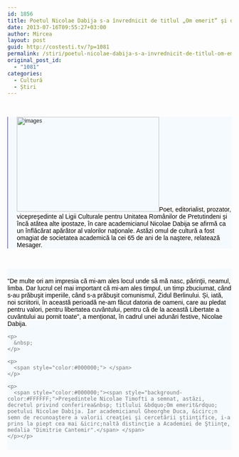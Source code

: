 ```yaml
---
id: 1856
title: Poetul Nicolae Dabija s-a învrednicit de titlul „Om emerit” şi de medalia „Dimitrie Cantemir”
date: 2013-07-16T09:55:27+03:00
author: Mircea
layout: post
guid: http://costesti.tv/?p=1081
permalink: /stiri/poetul-nicolae-dabija-s-a-invrednicit-de-titlul-om-emerit-si-de-medalia-dimitrie-cantemir/
original_post_id:
  - "1081"
categories:
  - Cultură
  - Știri
---
```

​ 

<div class="lbr_2d lpad20" style="border-left-color:rgb(45,49,146);border-left-width:1px;border-left-style:solid;padding-left:20px;color:rgb(119,119,119);font-family:arial;font-size:12px;background-color:rgb(245,250,254);">
  <a href="http://costesti.tv/wp-content/uploads/2013/07/images2.jpg"><img alt="images" class="alignleft size-full wp-image-1083" src="http://costesti.tv/wp-content/uploads/2013/07/images2.jpg" style="width:320px;height:213px;" /></a><span style="color:#000000;"><span class="c2d size14" style="font-size:14px;"><span style="background-color:#FFFFFF;">Poet, editorialist, prozator, vicepreşedinte al Ligii Culturale pentru Unitatea Rom&acirc;nilor de Pretutindeni şi &icirc;ncă at&acirc;tea alte ipostaze, &icirc;n care academicianul Nicolae Dabija se afirmă ca un &icirc;nflăcărat apărător al valorilor naţionale. Astăzi omul de cultură a fost omagiat de societatea academică la cei 65 de ani de la naştere, relatează Mesager.</span></span></span>
</div>

&nbsp; 

<div class="bpad10 tpad20" style="padding-bottom:10px;padding-top:20px;color:rgb(119,119,119);font-family:arial;font-size:12px;background-color:rgb(245,250,254);">
  <div class="size14" id="txtBlock" style="font-size:14px;">
    <span style="color:#000000;"><span style="background-color:#FFFFFF;">"De multe ori am impresia că mi-am ales locul unde să mă nasc, părinţii, neamul, limba. Dar lucrul cel mai important că mi-am ales timpul, un timp zbuciumat, c&acirc;nd s-au prăbuşit imperiile, c&acirc;nd s-a prăbuşit comunismul, Zidul Berlinului. Și, iată, noi scriitorii, &icirc;n această perioadă ne-am făcut datoria de oameni, care au pledat pentru valori, pentru libertatea cuv&acirc;ntului, pentru că de la această Libertate a cuv&acirc;ntului au pornit toate", a menționat, &icirc;n cadrul unei adunări festive, Nicolae Dabija.</span></span></p> 
    
    <p>
      &nbsp;
    </p>
    
    <p>
      <span style="color:#000000;"> </span>
    </p>
    
    <p>
      <span style="color:#000000;"><span style="background-color:#FFFFFF;">Preşedintele Nicolae Timofti a semnat, astăzi, decretul privind conferirea&nbsp; titlului &bdquo;Om emerit&rdquo; poetului Nicolae Dabija. Iar academicianul Gheorghe Duca, &icirc;n semn de recunoaştere a valorii creaţiei şi cercetării ştiinţifice, i-a prins la piept cea mai &icirc;naltă distincţie a Academiei de Ştiinţe, medalia "Dimitrie Cantemir".</span> </span>
    </p></p>
  </div>
</div>

&nbsp;